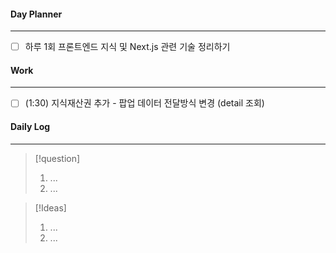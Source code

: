 
#### Day Planner
---
- [ ] 하루 1회 프론트엔드 지식 및 Next.js 관련 기술 정리하기


#### Work
---
- [ ] (1:30) 지식재산권 추가 - 팝업 데이터 전달방식 변경 (detail 조회)


#### Daily Log
---
> [!question]
> 1. ...
> 2. ...

> [!Ideas]
> 1. ...
> 2. ...




